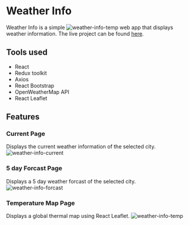 # Weather Info

Weather Info is a simple ![weather-info-temp](https://user-images.githubusercontent.com/84211856/189499792-b09d6211-4644-482c-a01e-610e50ef0fae.png)
web app that displays weather information.
The live project can be found [here](https://weather-info-web.vercel.app/).

## Tools used
- React
- Redux toolkit
- Axios
- React Bootstrap
- OpenWeatherMap API
- React Leaflet

## Features
### Current Page
Displays the current weather information of the selected city.
![weather-info-current](https://user-images.githubusercontent.com/84211856/189499718-446eefbd-054e-419a-bcf1-0f60f585ceca.png)

### 5 day Forcast Page
Displays a 5 day weather forcast of the selected city.
![weather-info-forcast](https://user-images.githubusercontent.com/84211856/189499980-3653c43a-f5de-45c0-8955-e7be3ad8bf27.png)

### Temperature Map Page
Displays a global thermal map using React Leaflet.
![weather-info-temp](https://user-images.githubusercontent.com/84211856/189500016-2ee58fc2-88a0-460a-a2c0-46a6ab970db8.png)

